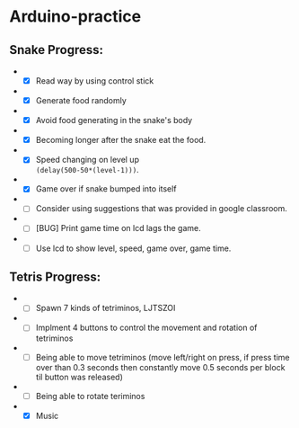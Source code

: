 # Arduino-practice  
  
## Snake Progress:  
* - [x] Read way by using control stick 
* - [x] Generate food randomly
* - [x] Avoid food generating in the snake's body
* - [x] Becoming longer after the snake eat the food.
* - [x] Speed changing on level up  
```(delay(500-50*(level-1)))```.
* - [x] Game over if snake bumped into itself
* - [ ] Consider using suggestions that was provided in google classroom. 
* - [ ] [BUG] Print game time on lcd lags the game.
* - [ ] Use lcd to show level, speed, game over, game time.

## Tetris Progress:
* - [ ] Spawn 7 kinds of tetriminos, LJTSZOI
* - [ ] Implment 4 buttons to control the movement and rotation of tetriminos
* - [ ] Being able to move tetriminos (move left/right on press, if press time over than 0.3 seconds then constantly move 0.5 seconds per block til button was released)
* - [ ] Being able to rotate teriminos
* - [x] Music
